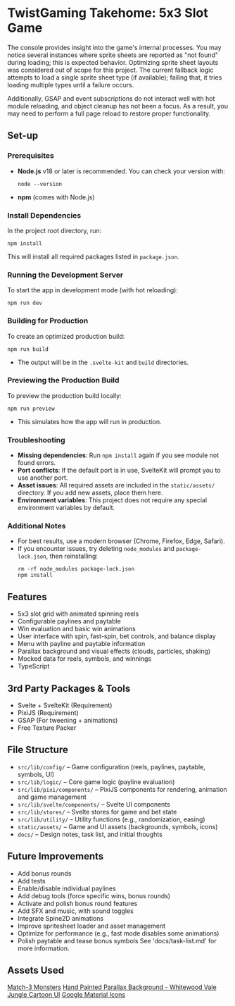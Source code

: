 # TwistGaming Takehome: 5x3 Slot Game

The console provides insight into the game's internal processes. You may notice several instances where sprite sheets are reported as "not found" during loading; this is expected behavior. Optimizing sprite sheet layouts was considered out of scope for this project. The current fallback logic attempts to load a single sprite sheet type (if available); failing that, it tries loading multiple types until a failure occurs.

Additionally, GSAP and event subscriptions do not interact well with hot module reloading, and object cleanup has not been a focus. As a result, you may need to perform a full page reload to restore proper functionality.

## Set-up
### Prerequisites
- **Node.js** v18 or later is recommended. You can check your version with:
  ```
  node --version
  ```
- **npm** (comes with Node.js)

### Install Dependencies
In the project root directory, run:
```
npm install
```
This will install all required packages listed in `package.json`.

### Running the Development Server
To start the app in development mode (with hot reloading):
```
npm run dev
```

### Building for Production
To create an optimized production build:
```
npm run build
```
- The output will be in the `.svelte-kit` and `build` directories.

### Previewing the Production Build
To preview the production build locally:
```
npm run preview
```
- This simulates how the app will run in production.

### Troubleshooting
- **Missing dependencies**: Run `npm install` again if you see module not found errors.
- **Port conflicts**: If the default port is in use, SvelteKit will prompt you to use another port.
- **Asset issues**: All required assets are included in the `static/assets/` directory. If you add new assets, place them here.
- **Environment variables**: This project does not require any special environment variables by default.

### Additional Notes
- For best results, use a modern browser (Chrome, Firefox, Edge, Safari).
- If you encounter issues, try deleting `node_modules` and `package-lock.json`, then reinstalling:
  ```
  rm -rf node_modules package-lock.json
  npm install
  ```

## Features
- 5x3 slot grid with animated spinning reels
- Configurable paylines and paytable
- Win evaluation and basic win animations
- User interface with spin, fast-spin, bet controls, and balance display
- Menu with payline and paytable information
- Parallax background and visual effects (clouds, particles, shaking)
- Mocked data for reels, symbols, and winnings
- TypeScript

## 3rd Party Packages & Tools
- Svelte + SvelteKit (Requirement)
- PixiJS (Requirement)
- GSAP (For tweening + animations)
- Free Texture Packer

## File Structure
- `src/lib/config/` – Game configuration (reels, paylines, paytable, symbols, UI)
- `src/lib/logic/` – Core game logic (payline evaluation)
- `src/lib/pixi/components/` – PixiJS components for rendering, animation and game management
- `src/lib/svelte/components/` – Svelte UI components
- `src/lib/stores/` – Svelte stores for game and bet state
- `src/lib/utility/` – Utility functions (e.g., randomization, easing)
- `static/assets/` – Game and UI assets (backgrounds, symbols, icons)
- `docs/` – Design notes, task list, and initial thoughts

## Future Improvements
- Add bonus rounds
- Add tests
- Enable/disable individual paylines
- Add debug tools (force specific wins, bonus rounds)
- Activate and polish bonus round features
- Add SFX and music, with sound toggles
- Integrate Spine2D animations
- Improve spritesheet loader and asset management
- Optimize for performance (e.g., fast mode disables some animations)
- Polish paytable and tease bonus symbols
See 'docs/task-list.md' for more information.

## Assets Used
[Match-3 Monsters](https://free-game-assets.itch.io/free-monsters-game-assets)
[Hand Painted Parallax Background - Whitewood Vale](https://frostwindz.itch.io/hand-painted-parallax-background-whitewood-vale)
[Jungle Cartoon UI](https://free-game-assets.itch.io/free-jungle-cartoon-gui)
[Google Material Icons](https://fonts.google.com/icons)